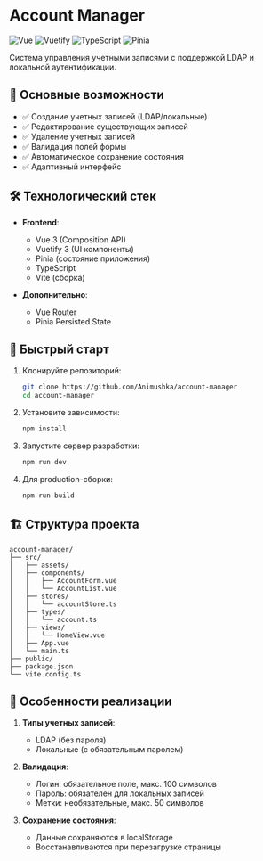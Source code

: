 # Account Manager

![Vue](https://img.shields.io/badge/Vue-3.3-green)
![Vuetify](https://img.shields.io/badge/Vuetify-3.3-blue)
![TypeScript](https://img.shields.io/badge/TypeScript-5.0-blue)
![Pinia](https://img.shields.io/badge/Pinia-2.0-orange)

Система управления учетными записями с поддержкой LDAP и локальной аутентификации.

## 📌 Основные возможности

- ✅ Создание учетных записей (LDAP/локальные)
- ✅ Редактирование существующих записей
- ✅ Удаление учетных записей
- ✅ Валидация полей формы
- ✅ Автоматическое сохранение состояния
- ✅ Адаптивный интерфейс

## 🛠 Технологический стек

- **Frontend**:
  - Vue 3 (Composition API)
  - Vuetify 3 (UI компоненты)
  - Pinia (состояние приложения)
  - TypeScript
  - Vite (сборка)

- **Дополнительно**:
  - Vue Router
  - Pinia Persisted State

## 🚀 Быстрый старт

1. Клонируйте репозиторий:
   ```bash
   git clone https://github.com/Animushka/account-manager
   cd account-manager
   ```

2. Установите зависимости:
   ```bash
   npm install
   ```

3. Запустите сервер разработки:
   ```bash
   npm run dev
   ```

4. Для production-сборки:
   ```bash
   npm run build
   ```

## 🏗 Структура проекта

```
account-manager/
├── src/
│   ├── assets/
│   ├── components/
│   │   ├── AccountForm.vue
│   │   └── AccountList.vue
│   ├── stores/
│   │   └── accountStore.ts
│   ├── types/
│   │   └── account.ts
│   ├── views/
│   │   └── HomeView.vue
│   ├── App.vue
│   └── main.ts
├── public/
├── package.json
└── vite.config.ts
```

## 📝 Особенности реализации

1. **Типы учетных записей**:
   - LDAP (без пароля)
   - Локальные (с обязательным паролем)

2. **Валидация**:
   - Логин: обязательное поле, макс. 100 символов
   - Пароль: обязателен для локальных записей
   - Метки: необязательные, макс. 50 символов

3. **Сохранение состояния**:
   - Данные сохраняются в localStorage
   - Восстанавливаются при перезагрузке страницы
